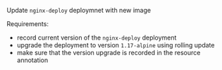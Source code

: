 Update `nginx-deploy` deploymnet with new image

Requirements:
- record current version of the `nginx-deploy` deployment
- upgrade the deployment to version `1.17-alpine` using rolling update
- make sure that the version upgrade is recorded in the resource annotation
